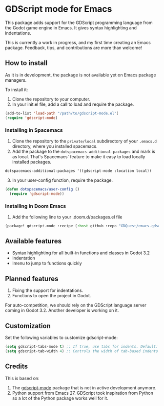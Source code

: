 # GDScript mode for Emacs #

This package adds support for the GDScript programming language from the Godot game engine in Emacs. It gives syntax highlighting and indentations.

This is currently a work in progress, and my first time creating an Emacs package. Feedback, tips, and contributions are more than welcome!


## How to install ##

As it is in development, the package is not available yet on Emacs package managers.

To install it:

1. Clone the repository to your computer.
1. In your init.el file, add a call to load and require the package.

```lisp
(add-to-list 'load-path "/path/to/gdscript-mode.el")
(require 'gdscript-mode)
```

### Installing in Spacemacs ###

1. Clone the repository to the `private/local` subdirectory of your `.emacs.d` directory, where you installed spacemacs.
2. Add the package to the `dotspacemacs-additional-packages` and mark is as local. That's Spacemacs' feature to make it easy to load locally installed packages. 

```lisp
dotspacemacs-additional-packages '((gdscript-mode :location local))
```

3. In your user-config function, require the package.

```lisp
(defun dotspacemacs/user-config ()
  (require 'gdscript-mode))
```

### Installing in Doom Emacs ###

1. Add the following line to your .doom.d/packages.el file

```lisp
(package! gdscript-mode :recipe (:host github :repo "GDQuest/emacs-gdscript-mode"))
```

## Available features ##

- Syntax highlighting for all built-in functions and classes in Godot 3.2
- Indentation
- Imenu to jump to functions quickly

## Planned features ##

1. Fixing the support for indentations.
1. Functions to open the project in Godot.

For auto-competition, we should rely on the GDScript language server coming in Godot 3.2. Another developer is working on it.

## Customization ##

Set the following variables to customize gdscript-mode:

```lisp
(setq gdscript-tabs-mode t) ;; If true, use tabs for indents. Default: t
(setq gdscript-tab-width 4) ;; Controls the width of tab-based indents
```


## Credits ##

This is based on:

1. The [gdscript-mode](https://github.com/akoaysigod/gdscript-mode) package that is not in active development anymore.
1. Python support from Emacs 27. GDScript took inspiration from Python so a lot of the Python package works well for it.
